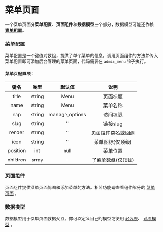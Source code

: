 # 菜单页面

一个菜单页面分**菜单配置**、**页面组件**和**数据模型**三个部分，数据模型可能还依赖 [**表单配置**](../can-kao/biao-dan-pei-zhi.md)。

### 菜单配置

菜单配置是一个键值对数组，提供了单个菜单的信息。调用页面组件的方法并传入菜单配置即可添加后台管理的菜单页面，代码需要在 `admin_menu` 钩子执行。

#### 菜单页配置项：

|    键名    |   类型   |       默认值       |     说明     |
| :------: | :----: | :-------------: | :--------: |
|   title  | string |       Menu      |    页面标题    |
|   name   | string |       Menu      |    菜单名称    |
|    cap   | string | manage\_options |    访问权限    |
|   slug   | string |        ''       |   链接slug   |
|  render  | string |        ''       |  页面组件类名或回调 |
|   icon   | string |        ''       |  菜单图标(仅顶级) |
| position |   int  |       null      |    菜单位置    |
| children |  array |        -        | 子菜单数组(仅顶级) |

### 页面组件

页面组件提供菜单页面视图和添加菜单的方法。相关功能请查看组件部分的 [菜单页面](zu-jian-1/cai-dan-ye-mian.md) 。&#x20;

### 数据模型

数据模型用于菜单页面数据交互。你可以定义自己的模型或使用 [轻选项](../za-xiang/fu-wu.md#xuan-xiang-mo-xing)、 [选项模型](../shu-ju-mo-xing/xuan-xiang-mo-xing.md) 。
